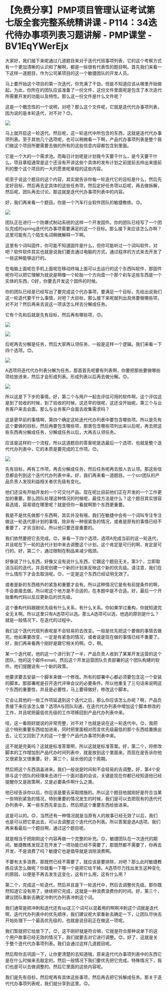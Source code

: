 # 【免费分享】PMP项目管理认证考试第七版全套完整系统精讲课 - P114：34迭代待办事项列表习题讲解 - PMP课堂 - BV1EqYWerEjx

大家好，我们接下来呢通过几道题目来对于迭代代班事项列表，它的这个考察方式有一个更加清晰的认识和了解啊，都是一些很有代表性的题目啊。首先我们来看一下这样一道题目，作为公司某项目的这一个敏捷团队的开发人员。

马上要开始这个项目的第一次迭代，你充满了干劲，但是不知道应该从哪里开始做起。为此，你所在的团队应该准备了一份文件，这份文件里面呢是包含了本次迭代所需要开发的功能以及特性。那么这一份文件是什么文件呢？

这是一个概念性的一个说明，对吧？那么这个文件呢，它就是迭代代办事项列表，因为说的是本轮迭代，对不对？😊。



![](img/d976a97af644cbf63ab39a12c1f32c4d_1.png)

马上就开启这一轮迭代。然后呢，这一轮迭代中所包含的东西，这就是迭代代办事项列表。至于其他几个选项呢，也可以稍微看一下啊，产品代办事项列表是整个我们做这个项目所要需要去做的所有的这些信息内容都包含到里面。

它是一个大的一个需求池。而每日计划呢是计划我今天要干什么，是今天要干什么。项目章程通常是这个还没有开讲这些个具体的发布计划之前提前去拎出来提前列的整个这个项目的一大的愿景呢章程的这些内容。

呃至于说这个题目的这个内容，其实就告诉你每一轮迭代它的目标是什么，然后先定好目标，然后再去定具体的这些任务项，然后定好任务项以后呢，再去做拆解，然后呢，团队再去讨论。那这就是迭代代办事项列表中的内容。

好，我们再来看一个题目。你是一个汽车行业软件团队的敏捷教练。😊。

![](img/d976a97af644cbf63ab39a12c1f32c4d_3.png)

团队正在进行一个防爆式制动系统的这样一个开发固件。你的团队已经写了一个团队完成的spring迭代代办事项需要满足的这一个目标。那么接下来应该怎么办啊？这里可能有几个陌生名词稍微解释一下啊。

这里有个词叫固件，你可能不知道固件是什么，但你可能听过一个词叫软件，对吧？软件软件其实也就是说我们要去通过电脑的方式，通过程序的方式来去开发了一些这种能够运行的。

在电脑上面呢在手机上面呢在移动终端上面可以去运行的这个东西叫软件，那固件呢你可以把它理解为就说是啊像一个轮胎一个方向盘一个那个刹车这些东西是一个实体的东西，O好，你要去开发这个固件的时候。

你的团队已经是已经写出了要完成这个代办事项，要满足一个目标，先给出说我们这一轮迭代要干什么事情，对吧？大目标，那么接下来呢就列出具体要做哪些项，对不对？然后再来去说这一项该怎么样去分解成任务。

它有个先和后就是先有目标，然后再有哪些项，😊。

![](img/d976a97af644cbf63ab39a12c1f32c4d_5.png)

![](img/d976a97af644cbf63ab39a12c1f32c4d_6.png)

后呢再去分解是任务，然后大家再认领任务，一般是这样一个逻辑。我们来看一下四个选项。😊。

![](img/d976a97af644cbf63ab39a12c1f32c4d_8.png)

A选项将迭代代办列表分解为任务。那首首先呢要有列表啊，你要把那些要做哪些项给放进来，然后才会形成列表。形成列表以后再去做分解。😊。



![](img/d976a97af644cbf63ab39a12c1f32c4d_10.png)

所以这是下下步的事情。好，第二个与用户一起去评估可用的软件啊，这个评估这是到了验收的时候，到了验收的时候，这还早的很呢，这还没开始呢。第三个与业务客户来去会面。那么与业务客户会面去收集需求吗？

这是更早前的事情啊，第四个确定这轮迭代代办列表中要包含哪些项。所以是先有这个要做的目标，然后再要包含哪些项，那类包含哪些项列出来以后呢，再去把这些东西再分解成任务，分解成任务以后，大再去认领任务。

应该是这样的一个流程，所以这道题目的答案呢是选最后一个选项，也就是整个迭代代办列表中，它的本质是要完成的工作项。😊。



![](img/d976a97af644cbf63ab39a12c1f32c4d_12.png)

先有目标，再有工作项，再去分解成任务，然后任务呢再去按人去认领。那这些信息都会列到这个迭代代办列表中来。好，我们再来看一道题目。一个scr团队的产品负责人发现利益相关者优先级有变化。

他们还没有开始开发的一个可交付产品。现在呢比目前他们正在开发的一个工作更加的重要。那么团队处理这种情况的时候呢，最佳方法是什么？这个题目其实很容易选错，容易错在哪里呢？就是但你一看就啊那个东西更重要。

我是不是优先做那个东西啊，其实并没有哦，我们在敏捷中会有一个词叫专注专注做这一轮迭代原计划的事情，除非有一种很紧急的情况，或者是原有的事情已经不重要了，才另当别论。所以他只要还是重要的。

我们依然要把它去完成。😊，来看一下四个选项，选项A完成当前的这一轮迭代，并且呢在下一轮的迭代计划中来去调整这个计划，这个肯定是可行的啊，肯定是可行的。好，第二个，通过限制在制品来减少瓶颈。

好像说了什么东西，好像又没有说什么东西，它跟这个题目无关。第3个，立即取消当前的迭代，并且呢创建一个新的计划来反映这个新的优先级。请注意，我们在什么情形下才会去取消呢。😊，一定是这个东西已经证明无效了。

或者是新的东西格外的紧急和重要才会有。所以这种情况它是有有前提条件的啊，不会直接去做。所以呢这个地方是不合适的，在本题中是不合适。好，最后一个开始重构代码以反应更新后的优先级。

这个重构代码跟跟优先级有什么关系，有什么关系。你如果学过重构，你就知道完全无关啊。所以这里只有A选项可以选。那么A选项可以选，他选的原则是什么？就是一般情况下，在迭代的过程中。

我们这个迭代代班列表呢是不会轻易的去改变。一般是优先把这个要做的事情去做完。他如果要改变，一定是有紧急的情况，或者说是现在做的事情已经不重要了。好，我们再来看两个刚好是跟它相关的啊。😊，啊。

某一个迭代呢，他的这一个进行到了一半，产品负责人收到了某某开发运营的这个团队，他的这个邮件email。然后这个开发运营团队负责部署的这个团队构建的软件。他们提醒说有一个新的政策。

他要求要去安装一个脚本来做一个修改。所有的部署中心都必须要包含这一个安装的脚本。那部署呢是召开迭代评审会议的必要条件。所以他重复了三句话来说明这个东西的重要性，并且是必要性，马上要得做好，修改这个脚本。

它会让其他的一些工作项延退到这个迭代之后，那么你应该怎么办呢？啊，产品负责接下来应该怎么做？选项A与团队沟通，在迭代代办列表中增加这个脚本修改的工作，并且呢把最低优先级的工作项移回到产品代办列表中来。

哇，这一看刚好就说的非常完整，对不对？也就是说在这一轮迭代中。😊，我把这个特别重要东西给加进来，同时把里面相对而言优先级最低的那个东西给置换出去，让它又回到了大的这一个整个产品代办事项列表中来。

这不就是完美吗？这就是标准答案啊，所以这就是标准答案。好，第二个，将修改脚本的工作增加到产品代办时间列表中，就是放到这个里面来。而现在是告诉你他又很紧急又很重要。好，第三个，延长他的这个周期。

然后把这个东西涵盖进来。我们一般说是时间和不会轻易的去调整。好，第4个安排与这个团队的经理来去进行一个面对面的会谈，关键是现在你都已经知道他已经提醒你又是政策啊，又是必要条件啊什么之类。

他已经告诉你以后，你应该是要去采取措施的。所以这个题目他就刚好是符合当某一些特别紧急的情况，特别重要的情况发生的时候，我们是可以去把现有的迭代代办列表中，某一些东西先拿出去，然后把这个重要东西给放进来。

这是可以的。😊，当然还有一种情况就是当原有人的故事已经无效了以后，我们也是可以把它拿出去，可以去调整这个迭代代办列表。所以答案是选A选项。我们再来看最后一个题目啊，通过这个题目呢。

就是相当于把刚刚这个内容再做一个完整的补充。😊，敏捷团队在一次迭代的期间，敏捷教练发现正在开发了一项功能已经不需要了，那既然都不需要了，你再去开发，不是浪费了吗？敏捷它也是倡导就是消除浪费啊。

不要有太多浪费。那既然已经不需要了，就应该是要排除，对吧？那么此时敏捷教练应该怎么做呢？你就看一下哪一个是把它给干掉。A选项尽力找出发生这种变化的原因，以便是不再去发生这变化，这有什么用，这有什么用？

第二个，完成这一轮迭代，然后并且是下一轮迭代中，然后去调整优先级。那你既然知道它没有用了，继续把它完成，这就是一种浪费浪费你的时间。好，第三个，建议团队重新去确定冲刺代办列表冲刺这个词。

我们通常是把冲刺和迭代还有sp这三个词可以混着用的啊啊冲刺这个词就是迭代啊，迭代代办列表中的优先顺序，我们建议呢大家重新去确定一下，让团队尽快去开始处理下一个最高优先级的，也就是说目前正在做这一项呢。

我们暂就把它给放下了。😊，这不刚好就是符合嘛，它就是符合那种说单下的这个用户故事已经无效的情况下，我们就要去对它进行调整。😊，好了，这就是关于整个迭代代办事项列表。我们会通过这样几道题目呢。

然后帮你去巩固一下，让你更清楚的去知道哦，原来迭代代办事项列表中的东西它是在什么时候来去敲定的。然后一般情况下我们要优先把它完成。特殊情况下，我们也是可以去做调整的。然后它里面的这些内容呢。

我们是先有目标，然后呢再有具体这些事项，然后再去把它拆解成任务。那关于迭代代办事项列表呢，我们就分享到这里。😊。

